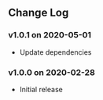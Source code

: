 ## Change Log

### v1.0.1 on 2020-05-01

- Update dependencies

### v1.0.0 on 2020-02-28

- Initial release
